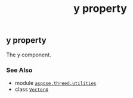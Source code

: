﻿---
title: y property
second_title: Aspose.3D for Python via .NET API References
description: 
type: docs
weight: 70
url: /aspose.threed.utilities/vector4/y/
is_root: false
---

## y property


The y component.

### See Also
* module [`aspose.threed.utilities`](../../)
* class [`Vector4`](/3d/python-net/aspose.threed.utilities/vector4)
